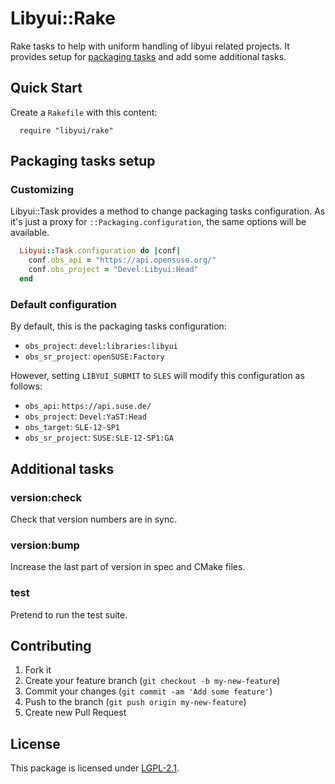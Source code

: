 # Libyui::Rake

Rake tasks to help with uniform handling of libyui related projects. It provides setup for
[packaging tasks](http://github.com/openSUSE/packaging_tasks) and add some additional tasks.

## Quick Start

Create a `Rakefile` with this content:

```
  require "libyui/rake"
```

## Packaging tasks setup

### Customizing

Libyui::Task provides a method to change packaging tasks configuration. As it's
just a proxy for `::Packaging.configuration`, the same options will be
available.

```ruby
  Libyui::Task.configuration do |conf|
    conf.obs_api = "https://api.opensuse.org/"
    conf.obs_project = "Devel:Libyui:Head"
  end
```

### Default configuration

By default, this is the packaging tasks configuration:

* `obs_project`: `devel:libraries:libyui`
* `obs_sr_project`: `openSUSE:Factory`

However, setting `LIBYUI_SUBMIT` to `SLES` will modify this configuration as
follows:

* `obs_api`: `https://api.suse.de/`
* `obs_project`: `Devel:YaST:Head`
* `obs_target`: `SLE-12-SP1`
* `obs_sr_project`: `SUSE:SLE-12-SP1:GA`

## Additional tasks

### version:check

Check that version numbers are in sync.

### version:bump

Increase the last part of version in spec and CMake files.

### test

Pretend to run the test suite.

## Contributing

1. Fork it
2. Create your feature branch (`git checkout -b my-new-feature`)
3. Commit your changes (`git commit -am 'Add some feature'`)
4. Push to the branch (`git push origin my-new-feature`)
5. Create new Pull Request

## License
This package is licensed under
[LGPL-2.1](http://www.gnu.org/licenses/lgpl-2.1.html).
